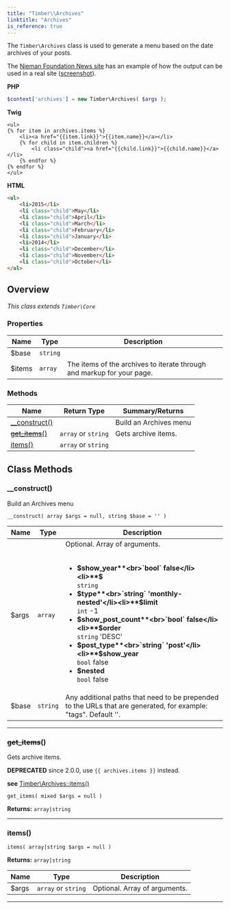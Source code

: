 ```yaml
---
title: "Timber\\​Archives"
linktitle: "Archives"
is_reference: true
---
```


The `Timber\Archives` class is used to generate a menu based on the date archives of your posts.

The [Nieman Foundation News site](https://nieman.harvard.edu/news/) has an example of how the
output can be used in a real site ([screenshot](https://cloud.githubusercontent.com/assets/1298086/9610076/3cdca596-50a5-11e5-82fd-acb74c09c482.png)).

<!--more-->

**PHP**

```php
$context['archives'] = new Timber\Archives( $args );
```
**Twig**

```twig
<ul>
{% for item in archives.items %}
    <li><a href="{{item.link}}">{{item.name}}</a></li>
    {% for child in item.children %}
        <li class="child"><a href="{{child.link}}">{{child.name}}</a></li>
    {% endfor %}
{% endfor %}
</ul>
```
**HTML**

```html
<ul>
    <li>2015</li>
    <li class="child">May</li>
    <li class="child">April</li>
    <li class="child">March</li>
    <li class="child">February</li>
    <li class="child">January</li>
    <li>2014</li>
    <li class="child">December</li>
    <li class="child">November</li>
    <li class="child">October</li>
</ul>
```

## Overview

*This class extends `Timber\Core`*  
  

### Properties

<div class="table-properties">

| Name | Type | Description |
| --- | --- | --- |
| <span class="property-name">$base</span> | <span class="property-type">`string`</span> | <span class="property-description"></span> |
| <span class="property-name">$items</span> | <span class="property-type">`array`</span> | <span class="property-description">The items of the archives to iterate through and markup for your page.</span> |

</div>

### Methods

<div class="table-methods">

| Name | Return Type | Summary/Returns |
| --- | --- | --- |
| <span class="method-name">[__construct()](#__construct)</span> | <span class="method-type"></span> | <span class="method-description">Build an Archives menu</span> |
| <span class="method-name">[~~get_items~~()](#get_items)</span> | <span class="method-type">`array` or `string`</span> | <span class="method-description">Gets archive items.</span> |
| <span class="method-name">[items()](#items)</span> | <span class="method-type">`array` or `string`</span> | <span class="method-description"></span> |

</div>


## Class Methods

### \_\_construct()

Build an Archives menu

`__construct( array $args = null, string $base = '' )`

| Name | Type | Description |
| --- | --- | --- |
| $args | `array` | Optional. Array of arguments.<br><br><ul><li>**$show_year**<br>`bool` false</li><li>**$**<br>`string`</li><li>**$type**<br>`string` 'monthly-nested'</li><li>**$limit**<br>`int` -1</li><li>**$show_post_count**<br>`bool` false</li><li>**$order**<br>`string` 'DESC'</li><li>**$post_type**<br>`string` 'post'</li><li>**$show_year**<br>`bool` false</li><li>**$nested**<br>`bool` false</li></ul> |
| $base | `string` | Any additional paths that need to be prepended to the URLs that are generated, for example: "tags". Default ''. |

---

### ~~get\_items~~()

Gets archive items.

**DEPRECATED** since 2.0.0, use `{{ archives.items }}` instead.

**see** [Timber\Archives::items()](../timber-archives/#items)

`get_items( mixed $args = null )`

**Returns:** `array|string` 

---

### items()

`items( array|string $args = null )`

**Returns:** `array|string` 

| Name | Type | Description |
| --- | --- | --- |
| $args | `array` or `string` | Optional. Array of arguments. |

---


